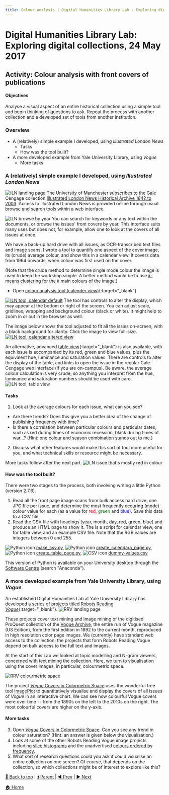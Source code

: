 ```yaml
---
title: Colour analysis | Digital Humanities Library Lab - Exploring digital collections, 24 May 2017
---
```


# Digital Humanities Library Lab: Exploring digital collections, 24 May 2017


## Activity: Colour analysis with front covers of publications

#### Objectives
Analyse a visual aspect of an entire historical collection using a simple tool and begin thinking of questions to ask. Repeat the process with another collection and a developed set of tools from another institution.

### Overview

- A (relatively) simple example I developed, using _Illustrated London News_ 
  * Tasks
  * How was the tool built?
- A more developed example from Yale University Library, using _Vogue_
  * More tasks
  
### A (relatively) simple example I developed, using _Illustrated London News_  
![ILN landing page](img/iln-110.png)
The University of Manchester subscribes to the Gale Cengage collection [Illustrated London News Historical Archive 1842 to 2003](http://www.library.manchester.ac.uk/search-resources/databases/i/dbname-377375-en.htm). Access to Illustrated London News is provided online through usual browse and search tools within a web interface.

![ILN browse by year](img/iln-120.png)
You can search for keywords or any text within the documents, or browse the issues' front covers by year. This interface suits many uses but does not, for example, allow one to look at the covers of all issues at once.

We have a back-up hard drive with all issues, as OCR-transcribed text files and image scans. I wrote a tool to quantify one aspect of the cover image, its (crude) average colour, and show this in a calendar view. It covers data from 1964 onwards, when colour was first used on the cover.

(Note that the crude method to determine single mode colour the image is used to keep the workshop simple. A better method would be to use [_k_-means clustering](http://docs.opencv.org/3.0-beta/doc/py_tutorials/py_ml/py_kmeans/py_kmeans_opencv/py_kmeans_opencv.html) for the _k_ main colours of the image.)

* Open [colour analysis tool (calender view)](calendara.html){:target="_blank"}

[![ILN tool, calendar default](img/iln-130.png)](img/iln-130.png)
The tool has controls to alter the display, which may appear at the bottom or right of the screen. You can adjust scale, gridlines, wrapping and background colour (black or white). It might help to zoom in or out in the browser as well. 

The image below shows the tool adjusted to fit all the issies on-screen, with a black background for clarity. Click the image to view full-size.
[![ILN tool, calendar altered view](img/iln-131.png)](img/iln-131.png)

An alternative, advanced [table view](table.html){:target="_blank"} is also available, with each issue is accompanied by its red, green and blue values, plus the equivalent hue, luminance and saturation values. There are controls to alter the display of the table, and links to open the issue in the regular Gale Cengage web interface (if you are on-campus). Be aware, the average colour calculation is very crude, so anything you interpret from the hue, luminance and saturation numbers should be used with care.
![ILN tool, table view](img/iln-140.png)

#### Tasks
1. Look at the average colours for each issue, what can you see?
  * Are there trends? Does this give you a better idea of the change of publishing frequency with time?
  * Is there a correlation between particular colours and particular dates, such as red during times of economic recession, black during times of war...? (Hint: one colour and season combination stands out to me.)
2. Discuss what other features would make this sort of tool more useful for you, and what technical skills or resource might be necessary. 

More tasks follow after the next part.
![ILN issue that's mostly red in colour](img/iln-150.png)

  
#### How was the tool built?
There were two stages to the process, both involving writing a little Python (version 2.7.6).

1. Read all the front page image scans from bulk access hard drive, one JPG file per issue, and determine the most frequently occuring (mode) colour value for each (as a value for <span style="color:red">red</span>, <span style="color:green">green</span> and <span style="color:blue">blue</span>). Save this data to a CSV file.
2. Read the CSV file with headings [year, month, day, red, green, blue] and produce an HTML page to show it. The is a script for calendar view, one for table view, and an example CSV file. Note that the RGB values are integers between 0 and 255.

![Python icon](img/python-16.png) [make_csv.py](src/make_csv.py),
![Python icon](img/python-16.png) [create_calendara_page.py](src/create_calendara_page.py),
![Python icon](img/python-16.png) [create_table_page.py](src/create_table_page.py),
![CSV icon](img/csv-16.png) [dummy-values.csv](src/dummy-values.csv)

This version of Python is available on your University desktop through the [Software Centre](http://www.itservices.manchester.ac.uk/software/) (search "Anaconda").

### A more developed example from Yale University Library, using _Vogue_
An established Digital Humanities Lab at Yale University Library has developed a series of projects titled [Robots Reading _Vogue_](http://dh.library.yale.edu/projects/vogue/){:target="_blank"}.
![RRV landing page](img/rrv-110.png)

These projects cover text mining and image mining of the digitised ProQuest collection of the [Vogue Archive](http://www.library.manchester.ac.uk/search-resources/databases/t/dbname-377915-en.htm), the entire run of Vogue magazine (US Edition), from the first edition in 1892 to the current month, reproduced in high resolution color page images. We (currently) have standard web access to the collection; the projects that form Robots Reading Vogue depend on bulk access to the full text and images.

At the start of this Lab we looked at topic modelling and N-gram viewers, concerned with text mining the collection. Here, we turn to visualisation using the cover images, in particular, colourmetric space.

![RRV colourmetric space](img/rrv-120.png)

The project [_Vogue_ Covers in Colormetric Space](http://dh.library.yale.edu/projects/vogue/colormetricspace/) uses the wonderful free tool [ImagePlot](http://lab.softwarestudies.com/p/imageplot.html) to quantitatively visualise and display the covers of all issues of _Vogue_ in an interactive chart. We can see how colourful Vogue covers were over time -- from the 1890s on the left to the 2010s on the right. The most colourful covers are higher on the y-axis.

#### More tasks
<ol start="3">
<li>Open <a href="http://dh.library.yale.edu/projects/vogue/colormetricspace/" target="_blank"><em>Vogue</em> Covers in Colormetric Space</a>. Can you see any trend in colour saturation? (Hint: an answer is given below the visualisation.)</li>
<li>Look at some of the other Robots Reading Vogue image projects including <a href="http://dh.library.yale.edu/projects/vogue/slice_histograms/" target="_blank">slice histograms</a> and the unadvertised <a href="http://dh.library.yale.edu/projects/vogue/colorpercent/" :target="_blank">colours ordered by frequency</a>.</li>
<li>What sort of research questions could you ask if could visualise an entire collection on one screen? Of course, that depends on the collection, so which collections might be of interest to explore like this?</li>
</ol>

[:arrow_up_small: Back to top](#activity-colour-analysi-with-front-covers-of-publications) | [:arrow_double_up: Parent](index.html) | [:arrow_backward: Prev](jstorta.html) | [:arrow_forward: Next](wrapping.html)

[:house: Home](/)
